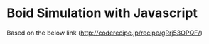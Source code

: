# Boid Simulation with Javascript

Based on the below link
(http://coderecipe.jp/recipe/gRrj53OPQF/)